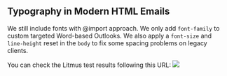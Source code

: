 ## Typography in Modern HTML Emails

We still include fonts with @import approach. We only add `font-family` to custom targeted 
Word-based Outlooks. We also apply a `font-size` and `line-height` reset in the `body` to fix 
some spacing problems on legacy clients.


You can check the Litmus test results following this URL:
![](https://litmus.com/checklist/emails/public/60e5980)